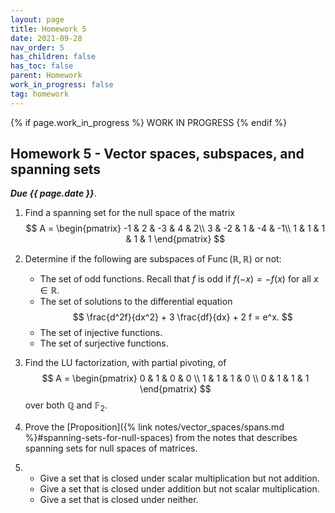 ```yaml
---
layout: page
title: Homework 5
date: 2021-09-28
nav_order: 5
has_children: false
has_toc: false
parent: Homework
work_in_progress: false
tag: homework 
---
```


{% if page.work_in_progress %}
    WORK IN PROGRESS
{% endif %}

## Homework 5 - Vector spaces, subspaces, and spanning sets

**_Due {{ page.date }}_**. 

1. Find a spanning set for the null space of the matrix
$$
    A = 
    \begin{pmatrix}
        -1 & 2 & -3 & 4 & 2\\
        3 & -2 & 1 & -4 & -1\\
        1 & 1 & 1 & 1 & 1
    \end{pmatrix}
$$

2. Determine if the following are subspaces of 
$\operatorname{Func}(\mathbb{R},\mathbb{R})$ or not:
    - The set of odd functions. Recall
    that $f$ is odd if $f(-x) = -f(x)$ for all $x \in \mathbb{R}$.
    - The set of solutions to the differential equation 
    $$
        \frac{d^2f}{dx^2} + 3 \frac{df}{dx} + 2 f = e^x.
    $$
    - The set of injective functions. 
    - The set of surjective functions. 

3. Find the LU factorization, with partial pivoting, of 
$$
    A = 
    \begin{pmatrix}
        0 & 1 & 0 & 0 \\
        1 & 1 & 1 & 0 \\
        0 & 1 & 1 & 1 
    \end{pmatrix}
$$
over both $\mathbb{Q}$ and $\mathbb{F}_2$. 

4. Prove the [Proposition]({% link notes/vector_spaces/spans.md %}#spanning-sets-for-null-spaces) 
from the notes that describes spanning sets for null spaces of matrices. 

5. - Give a set that is closed under scalar multiplication but not addition. 
    - Give a set that is closed under addition but not scalar multiplication. 
    - Give a set that is closed under neither. 
